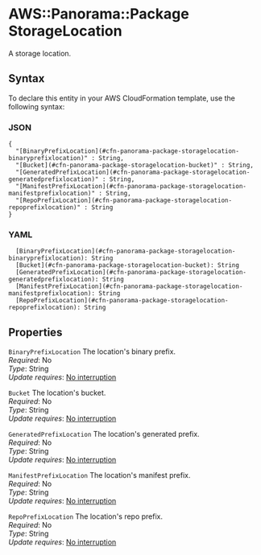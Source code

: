 # AWS::Panorama::Package StorageLocation<a name="aws-properties-panorama-package-storagelocation"></a>

A storage location\.

## Syntax<a name="aws-properties-panorama-package-storagelocation-syntax"></a>

To declare this entity in your AWS CloudFormation template, use the following syntax:

### JSON<a name="aws-properties-panorama-package-storagelocation-syntax.json"></a>

```
{
  "[BinaryPrefixLocation](#cfn-panorama-package-storagelocation-binaryprefixlocation)" : String,
  "[Bucket](#cfn-panorama-package-storagelocation-bucket)" : String,
  "[GeneratedPrefixLocation](#cfn-panorama-package-storagelocation-generatedprefixlocation)" : String,
  "[ManifestPrefixLocation](#cfn-panorama-package-storagelocation-manifestprefixlocation)" : String,
  "[RepoPrefixLocation](#cfn-panorama-package-storagelocation-repoprefixlocation)" : String
}
```

### YAML<a name="aws-properties-panorama-package-storagelocation-syntax.yaml"></a>

```
  [BinaryPrefixLocation](#cfn-panorama-package-storagelocation-binaryprefixlocation): String
  [Bucket](#cfn-panorama-package-storagelocation-bucket): String
  [GeneratedPrefixLocation](#cfn-panorama-package-storagelocation-generatedprefixlocation): String
  [ManifestPrefixLocation](#cfn-panorama-package-storagelocation-manifestprefixlocation): String
  [RepoPrefixLocation](#cfn-panorama-package-storagelocation-repoprefixlocation): String
```

## Properties<a name="aws-properties-panorama-package-storagelocation-properties"></a>

`BinaryPrefixLocation` <a name="cfn-panorama-package-storagelocation-binaryprefixlocation"></a>
The location's binary prefix\.  
_Required_: No  
_Type_: String  
_Update requires_: [No interruption](https://docs.aws.amazon.com/AWSCloudFormation/latest/UserGuide/using-cfn-updating-stacks-update-behaviors.html#update-no-interrupt)

`Bucket` <a name="cfn-panorama-package-storagelocation-bucket"></a>
The location's bucket\.  
_Required_: No  
_Type_: String  
_Update requires_: [No interruption](https://docs.aws.amazon.com/AWSCloudFormation/latest/UserGuide/using-cfn-updating-stacks-update-behaviors.html#update-no-interrupt)

`GeneratedPrefixLocation` <a name="cfn-panorama-package-storagelocation-generatedprefixlocation"></a>
The location's generated prefix\.  
_Required_: No  
_Type_: String  
_Update requires_: [No interruption](https://docs.aws.amazon.com/AWSCloudFormation/latest/UserGuide/using-cfn-updating-stacks-update-behaviors.html#update-no-interrupt)

`ManifestPrefixLocation` <a name="cfn-panorama-package-storagelocation-manifestprefixlocation"></a>
The location's manifest prefix\.  
_Required_: No  
_Type_: String  
_Update requires_: [No interruption](https://docs.aws.amazon.com/AWSCloudFormation/latest/UserGuide/using-cfn-updating-stacks-update-behaviors.html#update-no-interrupt)

`RepoPrefixLocation` <a name="cfn-panorama-package-storagelocation-repoprefixlocation"></a>
The location's repo prefix\.  
_Required_: No  
_Type_: String  
_Update requires_: [No interruption](https://docs.aws.amazon.com/AWSCloudFormation/latest/UserGuide/using-cfn-updating-stacks-update-behaviors.html#update-no-interrupt)
